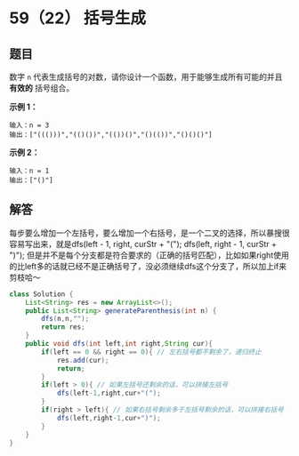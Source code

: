 # 59（22） 括号生成

## 题目

数字 `n` 代表生成括号的对数，请你设计一个函数，用于能够生成所有可能的并且 **有效的** 括号组合。

 **示例 1：**

```
输入：n = 3
输出：["((()))","(()())","(())()","()(())","()()()"]
```

**示例 2：**

```
输入：n = 1
输出：["()"]
```

## 解答

每步要么增加一个左括号，要么增加一个右括号，是一个二叉的选择，所以暴搜很容易写出来，就是dfs(left - 1, right, curStr + "("); dfs(left, right - 1, curStr + ")"); 但是并不是每个分支都是符合要求的（正确的括号匹配），比如如果right使用的比left多的话就已经不是正确括号了，没必须继续dfs这个分支了，所以加上if来剪枝哈～

```java
class Solution {
    List<String> res = new ArrayList<>();
    public List<String> generateParenthesis(int n) {
        dfs(n,n,"");
        return res;
    }
    public void dfs(int left,int right,String cur){
        if(left == 0 && right == 0){ // 左右括号都不剩余了，递归终止
            res.add(cur);
            return;
        }
        if(left > 0){ // 如果左括号还剩余的话，可以拼接左括号
            dfs(left-1,right,cur+"(");
        }
        if(right > left){ // 如果右括号剩余多于左括号剩余的话，可以拼接右括号
            dfs(left,right-1,cur+")");
        }
    }
}
```

